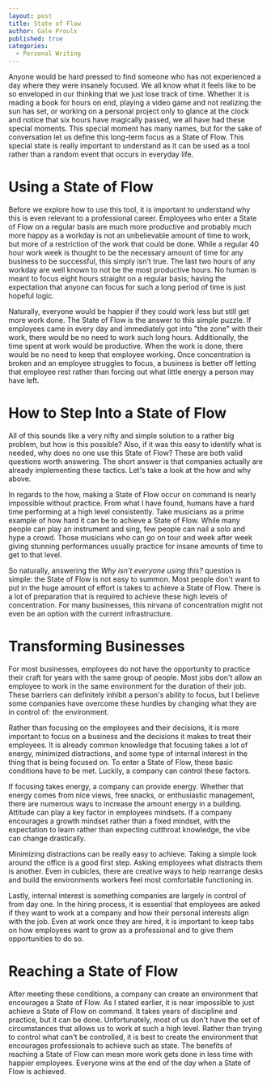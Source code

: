 ```yaml
---
layout: post
title: State of Flow
author: Gale Proulx
published: true
categories:
  - Personal Writing
---
```


Anyone would be hard pressed to find someone who has not experienced a day where they were insanely focused. We all know what it feels like to be so enveloped in our thinking that we just lose track of time. Whether it is reading a book for hours on end, playing a video game and not realizing the sun has set, or working on a personal project only to glance at the clock and notice that six hours have magically passed, we all have had these special moments. This special moment has many names, but for the sake of conversation let us define this long-term focus as a State of Flow. This special state is really important to understand as it can be used as a tool rather than a random event that occurs in everyday life.

# Using a State of Flow

Before we explore how to use this tool, it is important to understand why this is even relevant to a professional career. Employees who enter a State of Flow on a regular basis are much more productive and probably much more happy as a workday is not an unbelievable amount of time to work, but more of a restriction of the work that could be done. While a regular 40 hour work week is thought to be the necessary amount of time for any business to be successful, this simply isn't true. The last two hours of any workday are well known to not be the most productive hours. No human is meant to focus eight hours straight on a regular basis; having the expectation that anyone can focus for such a long period of time is just hopeful logic.

Naturally, everyone would be happier if they could work less but still get more work done. The State of Flow is the answer to this simple puzzle. If employees came in every day and immediately got into "the zone" with their work, there would be no need to work such long hours. Additionally, the time spent at work would be productive. When the work is done, there would be no need to keep that employee working. Once concentration is broken and an employee struggles to focus, a business is better off letting that employee rest rather than forcing out what little energy a person may have left.

# How to Step Into a State of Flow

All of this sounds like a very nifty and simple solution to a rather big problem, but how is this possible? Also, if it was this easy to identify what is needed, why does no one use this State of Flow? These are both valid questions worth answering. The short answer is that companies actually are already implementing these tactics. Let's take a look at the how and why above.

In regards to the how, making a State of Flow occur on command is nearly impossible without practice. From what I have found, humans have a hard time performing at a high level consistently. Take musicians as a prime example of how hard it can be to achieve a State of Flow. While many people can play an instrument and sing, few people can nail a solo and hype a crowd. Those musicians who can go on tour and week after week giving stunning performances usually practice for insane amounts of time to get to that level.

So naturally, answering the _Why isn't everyone using this?_ question is simple: the State of Flow is not easy to summon. Most people don't want to put in the huge amount of effort is takes to achieve a State of Flow. There is a lot of preparation that is required to achieve these high levels of concentration. For many businesses, this nirvana of concentration might not even be an option with the current infrastructure.

# Transforming Businesses

For most businesses, employees do not have the opportunity to practice their craft for years with the same group of people. Most jobs don't allow an employee to work in the same environment for the duration of their job. These barriers can definitely inhibit a person's ability to focus, but I believe some companies have overcome these hurdles by changing what they are in control of: the environment.

Rather than focusing on the employees and their decisions, it is more important to focus on a business and the decisions it makes to treat their employees. It is already common knowledge that focusing takes a lot of energy, minimized distractions, and some type of internal interest in the thing that is being focused on. To enter a State of Flow, these basic conditions have to be met. Luckily, a company can control these factors.

If focusing takes energy, a company can provide energy. Whether that energy comes from nice views, free snacks, or enthusiastic management, there are numerous ways to increase the amount energy in a building. Attitude can play a key factor in employees mindsets. If a company encourages a growth mindset rather than a fixed mindset, with the expectation to learn rather than expecting cutthroat knowledge, the vibe can change drastically.

Minimizing distractions can be really easy to achieve. Taking a simple look around the office is a good first step. Asking employees what distracts them is another. Even in cubicles, there are creative ways to help rearrange desks and build the environments workers feel most comfortable functioning in.

Lastly, internal interest is something companies are largely in control of from day one. In the hiring process, it is essential that employees are asked if they want to work at a company and how their personal interests align with the job. Even at work once they are hired, it is important to keep tabs on how employees want to grow as a professional and to give them opportunities to do so.

# Reaching a State of Flow

After meeting these conditions, a company can create an environment that encourages a State of Flow. As I stated earlier, it is near impossible to just achieve a State of Flow on command. It takes years of discipline and practice, but it can be done. Unfortunately, most of us don't have the set of circumstances that allows us to work at such a high level. Rather than trying to control what can't be controlled, it is best to create the environment that encourages professionals to achieve such as state. The benefits of reaching a State of Flow can mean more work gets done in less time with happier employees. Everyone wins at the end of the day when a State of Flow is achieved.
